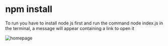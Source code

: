 # npm install
 
To run you have to install node js first and run the command node index.js in the terminal, a message will appear containing a link to open it

![homepage](https://user-images.githubusercontent.com/56879512/108988427-06d31b80-76c7-11eb-89b2-e8f428b0f2ae.png)
